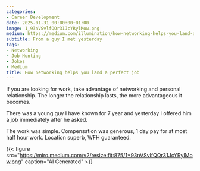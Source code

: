 ```yaml
---
categories:
- Career Development
date: 2025-01-31 00:00:00+01:00
image: 1_93nVSvlfQQr31JcYRylMow.png
medium: https://medium.com/illumination/how-networking-helps-you-land-a-perfect-job-4dc33065f6b7
subtitle: From a guy I met yesterday
tags:
- Networking
- Job Hunting
- Jokes
- Medium
title: How networking helps you land a perfect job
---
```


If you are looking for work, take advantage of networking and personal relationship. The longer the relationship lasts, the more advantageous it becomes.

There was a young guy I have known for 7 year and yesterday I offered him a job immediately after he asked.

The work was simple. Compensation was generous, 1 day pay for at most half hour work. Location superb, WFH guaranteed.

{{< figure src="https://miro.medium.com/v2/resize:fit:875/1*93nVSvlfQQr31JcYRylMow.png" caption="AI Generated" >}}

